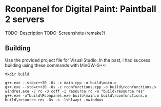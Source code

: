 # Rconpanel for Digital Paint: Paintball 2 servers
TODO: Description
TODO: Screenshots (remake?)

## Building

Use the provided project file for Visual Studio. In the past, I had success building using these commands with MinGW-G++:

```
mkdir build

g++.exe --std=c++20 -Os -c main.cpp -o build\main.o
g++.exe --std=c++20 -Os -c rconfunctions.cpp -o build\rconfunctions.o
windres.exe -J rc -O coff -i resource.rc -o "build\resource.res"
g++.exe -o"build\Rconpanel.exe build\main.o build\rconfunctions.o build\resource.res -Os -s -lshlwapi -mwindows
```